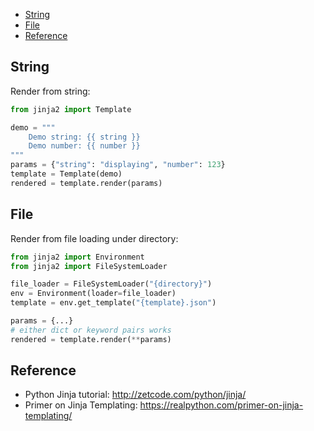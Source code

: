 
- [String](#string)
- [File](#file)
- [Reference](#reference)

## String
Render from string:
```py
from jinja2 import Template

demo = """
    Demo string: {{ string }}
    Demo number: {{ number }}
"""
params = {"string": "displaying", "number": 123}
template = Template(demo)
rendered = template.render(params)
```

## File
Render from file loading under directory:
```py
from jinja2 import Environment
from jinja2 import FileSystemLoader

file_loader = FileSystemLoader("{directory}")
env = Environment(loader=file_loader)
template = env.get_template("{template}.json")

params = {...}
# either dict or keyword pairs works
rendered = template.render(**params)
```


## Reference
- Python Jinja tutorial: http://zetcode.com/python/jinja/
- Primer on Jinja Templating: https://realpython.com/primer-on-jinja-templating/
